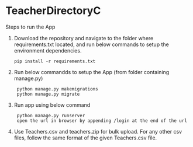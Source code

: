 # TeacherDirectoryC
 
 Steps to run the App
 
 1) Download the repository and navigate to the folder where requirements.txt located, and run below commands to setup the environment dependencies.
 		
		pip install -r requirements.txt
		
2) Run below commandds to setup the App (from folder containing manage.py)
		
		python manage.py makemigrations
		python manage.py migrate
		
3) Run app using below command
		
		python manage.py runserver
		open the url in browser by appending /login at the end of the url
		
4) Use Teachers.csv and teachers.zip for bulk upload. For any other csv files, follow the same format of the given Teachers.csv file.
		
 
